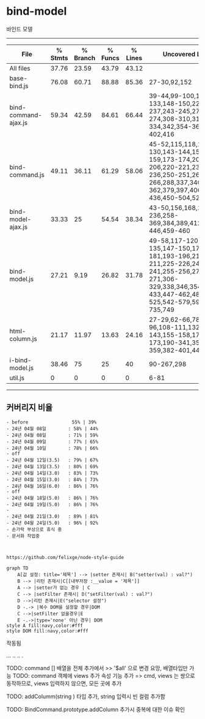 # bind-model
바인드 모델

----------------------------------------
File                                     | % Stmts | % Branch | % Funcs | % Lines | Uncovered Line #s                                                           
-----------------------------------------|---------|----------|---------|---------|--
All files             |   37.76 |    23.59 |   43.79 |   43.12 |                                                                                                                                                               
 base-bind.js         |   76.08 |    60.71 |   88.88 |   85.36 | 27-30,92,152                                                                                                                                                  
 bind-command-ajax.js |   59.34 |    42.59 |   84.61 |   66.44 | 39-44,99-100,132-133,148-150,225,233-237,243-245,271-274,308-310,319-334,342,354-360,388-402,416                                                              
 bind-command.js      |   49.11 |    36.11 |   61.29 |   58.06 | 45-52,115,118,129-130,143-144,158-159,173-174,205-206,220-221,235-236,250-251,265-266,288,337,340,349,354-362,379,397,406,418-436,450-504,520,541             
 bind-model-ajax.js   |   33.33 |       25 |   54.54 |   38.34 | 43-50,156,168,194-236,258-369,384,389,412-446,459-460                                                                                                         
 bind-model.js        |   27.21 |     9.19 |   26.82 |   31.78 | 49-58,117-120,132-135,147-150,178-181,193-196,210-211,225-226,240-241,255-256,270-271,306-329,338,346,354,371,393-433,447-462,489-525,542-579,593,607-735,749 
 html-column.js       |   21.17 |    11.97 |   13.63 |   24.16 | 27-29,62-66,78-81,93-96,108-111,132-143,155-158,170-173,190-341,356-359,382-401,448-449                                                                       
 i-bind-model.js      |   38.46 |       75 |      25 |      40 | 90-267,298                                                                                                                                                    
 util.js              |       0 |        0 |       0 |       0 | 6-81                               
----------------------------------------


## 커버리지 비율
    - before                55% | 39%
    - 24년 04월 08일        : 58% | 44%
    - 24년 04월 08일        : 71% | 59%
    - 24년 04월 09일        : 77% | 65%
    - 24년 04월 10일        : 78% | 66%
    - off 
    - 24년 04월 12일(3.5)   : 79% | 67%  
    - 24년 04월 13일(3.5)   : 80% | 69%  
    - 24년 04월 14일(3.0)   : 83% | 73%  
    - 24년 04월 15일(3.0)   : 84% | 73%  
    - 24년 04월 16일(6.0)   : 86% | 76%  
    - off 
    - 24년 04월 18일(5.0)   : 86% | 76%  
    - 24년 04월 19일(5.0)   : 86% | 76%  
    -
    - 24년 04월 21일(3.0)   : 89% | 81%  
    - 24년 04월 24일(5.0)   : 96% | 92%  
    - 손가락 부상으로 휴식 중
    - 문서화 작업중
    


    https://github.com/felixge/node-style-guide 

```mermaid
graph TD
	A[값 설정: title='제목'] --> |setter 존재시| B("setter(val) : val?")
	B --> |리턴 존재시|C[[내부저장 :__value = '제목']]
	A --> |setter가 없는 경우 | C
	C --> |setFilter 존재시| D("setFilter(val) : val?")
	D -->|리턴 존재시|E("selector 설정")
	D -.-> |복수 DOM을 설정할 경우|DOM
	C -->|setFilter 없을경우|E
	E -.->|type='none' 아닌 경우| DOM
style A fill:navy,color:#fff
style DOM fill:navy,color:#fff	
```


작동됨

...
..
..
.


TODO: command [] 배열을 전체 추가에서 >> '$all' 으로 변경 요망,  배열타입만 가능
TODO: command 객체에 views 추가 속성 기능 추가 => cmd, views 는 쌍으로 동작하므로, views 입력하지 않으면, 모든 곳에 추가

TODO: addColumm(string ) 타입 추가, string 입력시 빈 컬럼 추가함

TODO: BindCommand.prototype.addColumn 추가시 중복에 대한 이슈 확인